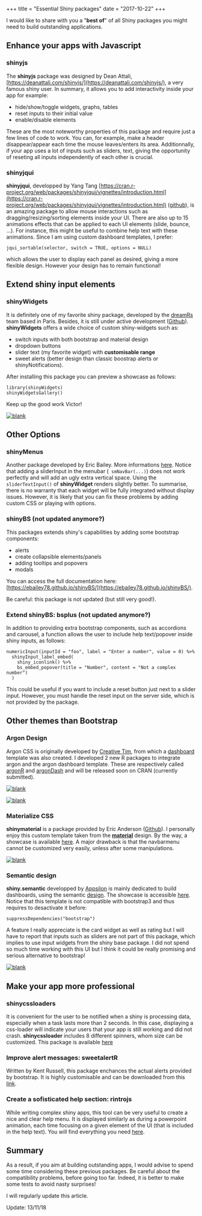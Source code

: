 +++
  title = "Essential Shiny packages"
  date = "2017-10-22"
+++

I would like to share with you a "**best of**" of all Shiny packages you might need to build outstanding applications.

## Enhance your apps with Javascript
### shinyjs
The **shinyjs** package was designed by Dean Attali, [https://deanattali.com/shinyjs/](https://deanattali.com/shinyjs/), 
a very famous shiny user.
In summary, it allows you to add interactivity inside your app for example:

* hide/show/toggle widgets, graphs, tables
* reset inputs to their initial value 
* enable/disable elements

These are the most noteworthy properties of this package and require just a few
lines of code to work. You can, for example, make a header disappear/appear each time the mouse leaves/enters its area. Additionnally, if your app uses a lot of inputs such as sliders, text, giving the opportunity of reseting all inputs independently of each other is crucial. 

### shinyjqui
**shinyjqui**, developped by Yang Tang [https://cran.r-project.org/web/packages/shinyjqui/vignettes/introduction.html](https://cran.r-project.org/web/packages/shinyjqui/vignettes/introduction.html) ([github](https://github.com/Yang-Tang/shinyjqui)), 
is an amazing package to allow mouse interactions such as 
dragging/resizing/sorting elements inside your UI. There are also up to 15 animations
effects that can be applied to each UI elements (slide, bounce, ...). For instance,
this might be useful to combine help text with these animations. Since I am using custom
dashboard templates, I prefer:

```
jqui_sortable(selector, switch = TRUE, options = NULL)

```
which allows the user to display each panel as desired, giving a more flexible design.
However your design has to remain functional!

## Extend shiny input elements
### shinyWidgets
It is definitely one of my favorite shiny package, developed by the [dreamRs](https://www.dreamrs.fr) 
team based in Paris. Besides, it is still under active development ([Github](https://github.com/dreamRs/shinyWidgets)).
**shinyWidgets** offers a wide choice of custom shiny-widgets such as:

* switch inputs with both bootstrap and material design
* dropdown buttons
* slider text (my favorite widget) with **customisable range**
* sweet alerts (better design than classic boostrap alerts or shinyNotifications).

After installing this package you can preview a showcase as follows:

```
library(shinyWidgets)
shinyWidgetsGallery()
```

Keep up the good work Victor!

<a href="images/shinyWidgetsDemo.png"><img src="images/shinyWidgetsDemo.png" alt="blank" title="shinyWidgets"></a>
<br>

## Other Options
### shinyMenus
Another package developed by Eric Bailey. More informations [here](https://github.com/ebailey78/shinyMenus).
Notice that adding a sliderInput in the menubar (``` smNavBar(...)```) does not work perfectly and will add an ugly extra vertical space. Using the ``` sliderTextInput() ``` of **shinyWidget**
renders slightly better. To summarise, there is no warranty that each widget will be fully
integrated without display issues. However, it is likely that you can fix these problems
by adding custom CSS or playing with options.

### shinyBS (not updated anymore?)
This packages extends shiny's capabilities by adding some bootstrap components:

* alerts
* create collapsible elements/panels
* adding tooltips and popovers
* modals

You can access the full documentation here:[https://ebailey78.github.io/shinyBS/](https://ebailey78.github.io/shinyBS/).

Be careful: this package is not updated (but still very good!).

### Extend shinyBS: **bsplus** (not updated anymore?)
In addition to providing extra bootstrap components, such as accordions and carousel,
a function allows the user to include help text/popover inside shiny inputs, as follows:

```
numericInput(inputId = "foo", label = "Enter a number", value = 0) %>%
  shinyInput_label_embed(
    shiny_iconlink() %>%
    bs_embed_popover(title = "Number", content = "Not a complex number")
  )
```

This could be useful if you want to include a reset button just next to a slider input.
However, you must handle the reset input on the server side, which is not
provided by the package.

## Other themes than Bootstrap

### Argon Design
Argon CSS is originally developed by [Creative Tim](https://www.creative-tim.com/product/argon-design-system), from which a [dashboard](https://demos.creative-tim.com/argon-dashboard/index.html?_ga=2.216152662.1573903653.1542101017-1510997875.1519077344)
template was also created.
I developed 2 new R packages to integrate argon and the argon dashboard template.
These are respectively called [argonR](https://rinterface.github.io/argonR/) and [argonDash](https://rinterface.github.io/argonDash/) and will be released soon on CRAN (currently submitted).

<a href="images/argonRDemo.png"><img src="images/argonRDemo.png" alt="blank" title="argonR template"></a>
<br>

<a href="images/argonDashDemo.png"><img src="images/argonDashDemo.png" alt="blank" title="argonDash example"></a>
<br>

### Materialize CSS
**shinymaterial** is a package provided by Eric Anderson ([Github](https://github.com/ericrayanderson/shinymaterial)).
I personally enjoy this custom template taken from the [**material**](https://material.io/guidelines/) design. 
By the way, a showcase is available [here](https://ericrayanderson.github.io/shinymaterial/). 
A major drawback is that the navbarmenu cannot be customized very easily, unless after some manipulations.

<a href="images/shinyMaterialDemo.png"><img src="images/shinyMaterialDemo.png" alt="blank" title="shinymaterial"></a>
<br>

### Semantic design
**shiny.semantic** developped by [Appsilon](https://github.com/Appsilon/shiny.semantic) is mainly
dedicated to build dashboards, using the semantic [design](https://semantic-ui.com).
The showcase is accessible [here](http://demo.appsilondatascience.com/shiny.semantic/components/). 
Notice that this template is not compatible with bootstrap3 and thus requires to desactivate it before:

```
suppressDependencies("bootstrap")
```

A feature I really appreciate is the
card widget as well as rating but I will have to report that inputs such as sliders are not part of this package, which implies to use input widgets from the shiny base package. I did not spend so much time working with this UI but I think it could be really promising and serious alternative to bootstrap!

<a href="images/shinySemanticDemo.png"><img src="images/shinySemanticDemo.png" alt="blank" title="shiny.semantic"></a>
<br>

## Make your app more professional

### **shinycssloaders**
It is convenient for the user to be notified when a shiny is processing data, especially
when a task lasts more than 2 seconds. In this case, displaying a css-loader will indicate
your users that your app is still working and did not crash. **shinycssloader** includes 
8 different spinners, whom size can be customized. This package is available
[here](https://github.com/andrewsali/shinycssloaders)

### Improve alert messages: **sweetalertR**
Written by Kent Russell, this package enchances the actual alerts provided by bootstrap.
It is highly customisable and can be downloaded from this [link](http://timelyportfolio.github.io/buildingwidgets/week25/sweetalert_examples.html).

### Create a sofisticated help section: **rintrojs**
While writing complex shiny apps, this tool can be very useful to create a nice and
clear help menu. It is displayed similarly as during a powerpoint animation, each time
focusing on a given element of the UI (that is included in the help text). You will find 
everything you need [here](https://github.com/carlganz/rintrojs).

## Summary

As a result, if you aim at building outstanding apps, I would advise to spend some
time considering these previous packages. Be careful about the compatibility problems,
before going too far. Indeed, it is better to make some tests to avoid nasty surprises!


I will regularly update this article.

Update: 13/11/18





